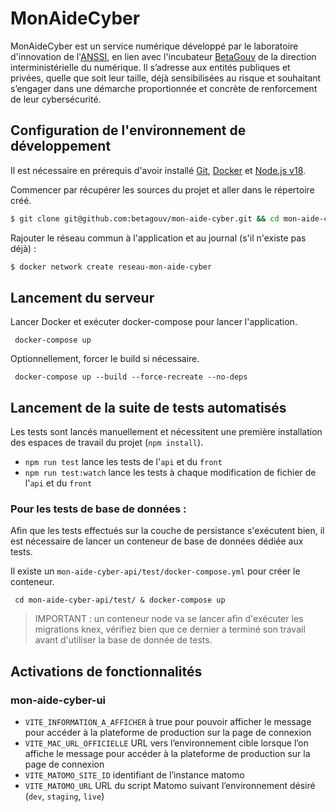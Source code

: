 # MonAideCyber

MonAideCyber est un service numérique développé par le laboratoire d'innovation de l'[ANSSI](https://www.cyber.gouv.fr/), en lien avec l'incubateur
[BetaGouv](https://beta.gouv.fr/) de la direction interministérielle du numérique. Il s’adresse aux entités publiques et privées,
quelle que soit leur taille, déjà sensibilisées au risque et souhaitant s’engager dans une démarche proportionnée et
concrète de renforcement de leur cybersécurité.

## Configuration de l'environnement de développement

Il est nécessaire en prérequis d'avoir installé [Git](https://git-scm.com/),
[Docker](https://www.docker.com/) et [Node.js v18](https://nodejs.org/en/).

Commencer par récupérer les sources du projet et aller dans le répertoire créé.

```sh
$ git clone git@github.com:betagouv/mon-aide-cyber.git && cd mon-aide-cyber
```

Rajouter le réseau commun à l'application et au journal (s'il n'existe pas déjà) :

```sh
$ docker network create reseau-mon-aide-cyber
```

## Lancement du serveur

Lancer Docker et exécuter docker-compose pour lancer l'application.

```shell
 docker-compose up
```

Optionnellement, forcer le build si nécessaire.

```shell
 docker-compose up --build --force-recreate --no-deps
```

## Lancement de la suite de tests automatisés

Les tests sont lancés manuellement et nécessitent une première installation des espaces de travail du projet (`npm install`).

- `npm run test` lance les tests de l'`api` et du `front`
- `npm run test:watch` lance les tests à chaque modification de fichier de l'`api` et du `front`

### Pour les tests de base de données :
Afin que les tests effectués sur la couche de persistance s'exécutent bien, il est nécessaire de lancer un conteneur de base de données dédiée aux tests.

Il existe un `mon-aide-cyber-api/test/docker-compose.yml` pour créer le conteneur.

```shell
 cd mon-aide-cyber-api/test/ & docker-compose up
```

> IMPORTANT : un conteneur node va se lancer afin d'exécuter les migrations knex, vérifiez bien que ce dernier a terminé son travail avant d'utiliser la base de donnée de tests.

## Activations de fonctionnalités

### mon-aide-cyber-ui

- `VITE_INFORMATION_A_AFFICHER` à true pour pouvoir afficher le message pour accéder à la plateforme de production sur la page de connexion
- `VITE_MAC_URL_OFFICIELLE` URL vers l’environnement cible lorsque l’on affiche le message pour accéder à la plateforme de production sur la page de connexion
- `VITE_MATOMO_SITE_ID` identifiant de l’instance matomo
- `VITE_MATOMO_URL` URL du script Matomo suivant l’environnement désiré (`dev`, `staging`, `live`)
